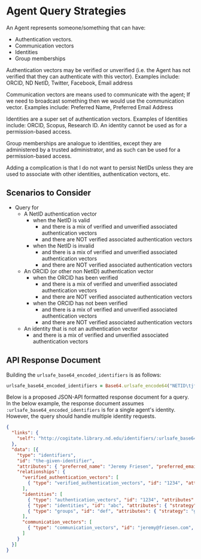 # Agent Query Strategies

An Agent represents someone/something that can have:

* Authentication vectors.
* Communication vectors
* Identities
* Group memberships

Authentication vectors may be verified or unverified (i.e. the Agent has not verified that they can authenticate with this vector). Examples include: ORCID, ND NetID, Twitter, Facebook, Email address

Communication vectors are means used to communicate with the agent; If we need to broadcast something then we would use the communication vector. Examples include: Preferred Name, Preferred Email Address

Identities are a super set of authentication vectors. Examples of Identities include: ORCID, Scopus, Research ID. An identity cannot be used as for a permission-based access.

Group memberships are analogue to identities, except they are administered by a trusted administrator, and as such can be used for a permission-based access.

Adding a complication is that I do not want to persist NetIDs unless they are used to associate with other identities, authentication vectors, etc.

## Scenarios to Consider

* Query for
  * A NetID authentication vector
    * when the NetID is valid
      * and there is a mix of verified and unverified associated authentication vectors
      * and there are NOT verified associated authentication vectors
    * when the NetID is invalid
      * and there is a mix of verified and unverified associated authentication vectors
      * and there are NOT verified associated authentication vectors
  * An ORCID (or other non NetID) authentication vector
    * when the ORCID has been verified
      * and there is a mix of verified and unverified associated authentication vectors
      * and there are NOT verified associated authentication vectors
    * when the ORCID has not been verified
      * and there is a mix of verified and unverified associated authentication vectors
      * and there are NOT verified associated authentication vectors
  * An identity that is not an authentication vector
    * and there is a mix of verified and unverified associated authentication vectors

## API Response Document

Building the `urlsafe_base64_encoded_identifiers` is as follows:

```ruby
urlsafe_base64_encoded_identifiers = Base64.urlsafe_encode64("NETID\tjfriesen\nORCID\t0001-0002-0003-0004")
```

Below is a proposed JSON-API formatted response document for a query.
In the below example, the response document assumes `:urlsafe_base64_encoded_identifiers` is for a single agent's identity. However, the query should handle multiple identity requests.

```json
{
  "links": {
    "self": "http://cogitate.library.nd.edu/identifiers/:urlsafe_base64_encoded_identifiers"
  },
  "data": [{
    "type": "identifiers",
    "id": "the-given-identifier",
    "attributes": { "preferred_name": "Jeremy Friesen", "preferred_email": "jeremy@friesen.com" },
    "relationships": {
      "verified_authentication_vectors": [
        { "type": "verified_authentication_vectors", "id": "1234", "attributes": { "strategy": "netid" } },
      ],
      "identities": [
        { "type": "authentication_vectors", "id": "1234", "attributes": { "strategy": "netid" } },
        { "type": "identities", "id": "abc", "attributes": { "strategy": "scopus" } },
        { "type": "groups", "id": "def", "attributes": { "strategy": "group", "name": "Cogitate Developer" } },
      ],
      "communication_vectors": [
        { "type": "communication_vectors", "id": "jeremy@friesen.com", "attributes": { "strategy": "preferred_email" } },
      ]
    }
  }]
}
```
